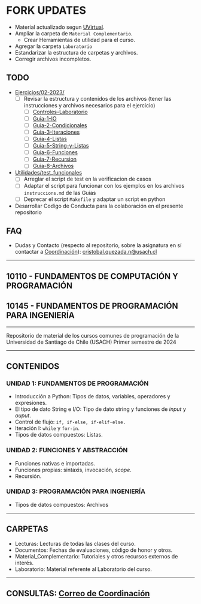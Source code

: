 # FORK UPDATES

* Material actualizado segun [UVirtual](https://uvirtual.usach.cl/moodle/course/view.php?id=32255).
* Ampliar la carpeta de `Material Complementario`.
    * Crear Herramientas de utilidad para el curso.
* Agregar la carpeta `Laboratorio`
* Estandarizar la estructura de carpetas y archivos.
* Corregir archivos incompletos.

## TODO

* [Ejercicios/02-2023/](Ejercicios/02-2023/)
    - [ ] Revisar la estructura y contenidos de los archivos (tener las instrucciones y archivos necesarios para el ejercicio)
        - [ ] [Controles-Laboratorio](Ejercicios/02-2023/Controles-Laboratorio/)
        - [ ] [Guia-1-IO](Ejercicios/02-2023/Guia-1-IO/)
        - [ ] [Guia-2-Condicionales](Ejercicios/02-2023/Guia-2-Condicionales/)
        - [ ] [Guia-3-Iteraciones](Ejercicios/02-2023/Guia-3-Iteraciones/)
        - [ ] [Guia-4-Listas](Ejercicios/02-2023/Guia-4-Listas/)
        - [ ] [Guia-5-String-y-Listas](Ejercicios/02-2023/Guia-5-String-y-Listas/)
        - [ ] [Guia-6-Funciones](Ejercicios/02-2023/Guia-6-Funciones/)
        - [ ] [Guia-7-Recursion](Ejercicios/02-2023/Guia-7-Recursion/)
        - [ ] [Guia-8-Archivos](Ejercicios/02-2023/Guia-8-Archivos/)
* [Utilidades/test_funcionales](Material_Complementario/Utilidades/tests_funcionales/)
    - [ ] Arreglar el script de test en la verificacion de casos
    - [ ] Adaptar el script para funcionar con los ejemplos en los archivos `instruccions.md` de las Guias
    - [ ] Deprecar el script `Makefile` y adaptar un script en python
* Desarrollar Codigo de Conducta para la colaboración en el presente repositorio

## FAQ
* Dudas y Contacto (respecto al repositorio, sobre la asignatura en sí contactar a [Coordinación](programacion.diinf@usach.cl)): cristobal.quezada.n@usach.cl
---

## 10110 - FUNDAMENTOS DE COMPUTACIÓN Y PROGRAMACIÓN

## 10145 - FUNDAMENTOS DE PROGRAMACIÓN PARA INGENIERÍA

---

Repositorio de material de los cursos comunes de programación de la
Universidad de Santiago de Chile (USACH) Primer semestre de 2024

---

## CONTENIDOS

### UNIDAD 1: FUNDAMENTOS DE PROGRAMACIÓN

* Introducción a Python: Tipos de datos, variables, operadores y expresiones.
* El tipo de dato String e I/O: Tipo de dato string y funciones de  *input* y *ouput*.
* Control de flujo: `if, if-else, if-elif-else.`
* Iteración I: `while` y  `for-in`.
* Tipos de datos compuestos: Listas.

### UNIDAD 2: FUNCIONES Y ABSTRACCIÓN

* Funciones nativas e importadas.
* Funciones propias: sintaxis, invocación, *scope*.
* Recursión.

### UNIDAD 3: PROGRAMACIÓN PARA INGENIERÍA

* Tipos de datos compuestos: Archivos

---

## CARPETAS

* Lecturas: Lecturas de todas las clases del curso.
* Documentos: Fechas de evaluaciones, código de honor y otros.
* Material_Complementario: Tutoriales y otros recursos externos de interés.
* Laboratorio: Material referente al Laboratorio del curso.

---

## CONSULTAS: [Correo de Coordinación](programacion.diinf@usach.cl)
